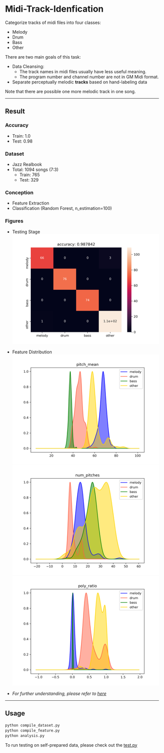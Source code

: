 # Midi-Track-Idenfication

Categorize tracks of midi files into four classes:  
* Melody
* Drum
* Bass
* Other

There are two main goals of this task:
* Data Cleansing:  
    * The track names in midi files usually have less useful meaning.
    * The program number and channel number are not in GM Midi format.
* Separate perceptually melodic **tracks** based on hand-labeling data

Note that there are possible one more melodic track in one song.

---

## Result
### Accuracy
* Train: 1.0
* Test: 0.98

### Dataset
* Jazz Realbook
* Total: 1094 songs (7:3)
    * Train: 765
    * Test: 329

### Conception
* Feature Extraction
* Classification (Random Forest, n_estimation=100)

### Figures

* Testing Stage
![image](result/confusion_test.png)

* Feature Distribution
![image](result/pitch_mean.png)
![image](result/num_pitches.png)
![image](result/poly_ratio.png)

* *For further understanding, please refer to [here](notebook/Analysis.ipynb)*

---
## Usage

```bash
python compile_dataset.py
python compile_feature.py
python analysis.py
```

To run testing on self-prepared data, please check out the [test.py](test.py)